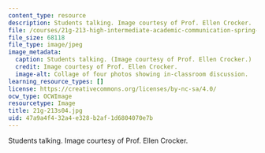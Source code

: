 ```yaml
---
content_type: resource
description: Students talking. Image courtesy of Prof. Ellen Crocker.
file: /courses/21g-213-high-intermediate-academic-communication-spring-2004/47a9a4f432a4e328b2af1d6804070e7b_21g-213s04.jpg
file_size: 68118
file_type: image/jpeg
image_metadata:
  caption: Students talking. (Image courtesy of Prof. Ellen Crocker.)
  credit: Image courtesy of Prof. Ellen Crocker.
  image-alt: Collage of four photos showing in-classroom discussion.
learning_resource_types: []
license: https://creativecommons.org/licenses/by-nc-sa/4.0/
ocw_type: OCWImage
resourcetype: Image
title: 21g-213s04.jpg
uid: 47a9a4f4-32a4-e328-b2af-1d6804070e7b
---
```

Students talking. Image courtesy of Prof. Ellen Crocker.